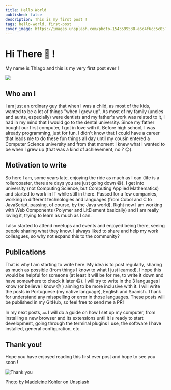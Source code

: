 ```yaml
---
title: Hello World
published: false
description: This is my first post !
tags: hello-world, first-post
cover_image: https://images.unsplash.com/photo-1543599538-a6c4f6cc5c05?ixlib=rb-1.2.1&q=85&fm=jpg&crop=entropy&cs=srgb
---
```


# Hi There 👋 !

My name is Thiago and this is my very first post ever !  

![](https://media.giphy.com/media/aAkNru67Hh40E/giphy.gif)

## Who am I

I am just an ordinary guy that when I was a child, as most of the kids, wanted to be a lot of things "when I grew up". As most of my family (uncles and aunts, especially) were dentists and my father's work was related to it, I had in my mind that I would go to the dental university. Since my father bought our first computer, I got in love with it. Before high school, I was already programming, just for fun. I didn't know that I could have a career that leads me to do these fun things all day until my cousin entered a Computer Science university and from that moment I knew what I wanted to be when I grew up (that was a kind of achievement, no ? 😊). 

## Motivation to write

So here I am, some years late, enjoying the ride as much as I can (life is a rollercoaster, there are days you are just going down 😅). I get into university (not Computing Science, but Computing Applied Mathematics) and started to work in IT while still in there. Passed for a few companies, working in different technologies and languages (from Cobol and C to JavaScript, passing, of course, by the Java world). Right now I am working with Web Components (Polymer and LitElement basically) and I am really loving it, trying to learn as much as I can.

I also started to attend meetups and events and enjoyed being there, seeing people sharing what they know. I always liked to share and help my work colleagues, so why not expand this to the community? 

## Publications

That is why I am starting to write here. My idea is to post regularly, sharing as much as possible (from things I know to what I just learned). I hope this would be helpful for someone (at least it will be for me, to write it down and have somewhere to check it later 😃). I will try to write in the 3 languages I know (or believe I know 😜 ) aiming to be more inclusive with it. I will write the posts in Portuguese (my native language), English and Spanish. Thank for understand any misspelling or error in those languages. These posts will be published in my GitHub, so feel free to send me a PR!

In my next posts, 🔜 I will do a guide on how I set up my computer, from installing a new browser and its extensions until it is ready to start development, going through the terminal plugins I use, the software I have installed, general configuration, etc.

## Thank you!

Hope you have enjoyed reading this first ever post  and hope to see you soon !

![Thank you](https://images.unsplash.com/photo-1567083370726-198ccd78fa0e?ixlib=rb-1.2.1&q=85&fm=jpg&crop=entropy&cs=srgb)

Photo by [Madeleine Kohler](https://unsplash.com/@mdln_khlr?utm_source=unsplash&utm_medium=referral&utm_content=creditCopyText) on [Unsplash](https://unsplash.com/?utm_source=unsplash&utm_medium=referral&utm_content=creditCopyText)